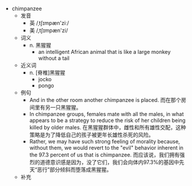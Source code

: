 - chimpanzee
  - 发音
    - 英 /ˌtʃɪmpæn'ziː/
    - 美 /,tʃɪmpæn'zi/
  - 词义
    - n. 黑猩猩
      - an intelligent African animal that is like a large monkey without a tail
  - 近义词
    - n. [脊椎]黑猩猩
      - jocko
      - pongo
  - 例句
    - And in the other room another chimpanzee is placed. 而在那个房间里有另一只黑猩猩。
    - In chimpanzee groups, females mate with all the males, in what appears to be a strategy to reduce the risk of her children being killed by older males. 在黑猩猩群体中，雌性和所有雄性交配，这种策略是为了降低自己的孩子被更年长雄性杀死的风险。
    - Rather, we may have such strong feeling of morality because, without them, we would revert to the "evil" behavior inherent in the 97.3 percent of us that is chimpanzee. 而应该说，我们拥有强烈的道德意识感是因为，没了它们，我们会向体内97.3%的基因中先天“恶行”部分倾斜而堕落成黑猩猩。
  - 补充
